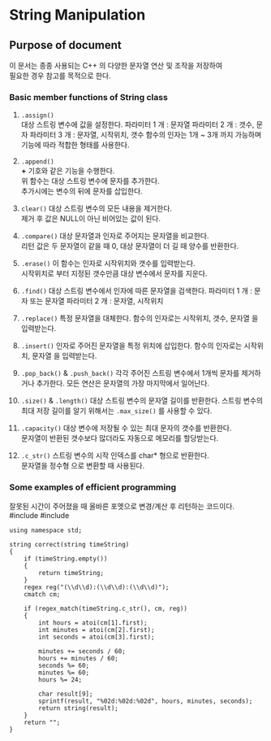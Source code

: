 # String Manipulation  

## Purpose of document  
이 문서는 종종 사용되는 C++ 의 다양한 문자열 연산 및 조작을 저장하여  
필요한 경우 참고를 목적으로 한다.

### Basic member functions of String class
1. `.assign()`  
대상 스트링 변수에 값을 설정한다.
파라미터 1 개 : 문자열
파라미터 2 개 : 갯수, 문자
파라미터 3 개 : 문자열, 시작위치, 갯수
함수의 인자는 1개 ~ 3개 까지 가능하며 기능에 따라 적합한 형태를 사용한다.  

2. `.append()`  
**+** 기호와 같은 기능을 수행한다.  
위 함수는 대상 스트링 변수에 문자를 추가한다.  
추가시에는 변수의 뒤에 문자를 삽입한다.  

3. `clear()`
대상 스트링 변수의 모든 내용을 제거한다.  
제거 후 값은 NULL이 아닌 비어있는 값이 된다.  

4. `.compare()`
대상 문자열과 인자로 주어지는 문자열을 비교한다.  
리턴 값은 두 문자열이 같을 때 0, 대상 문자열이 더 길 때 양수를 반환한다.  

5. `.erase()`
이 함수는 인자로 시작위치와 갯수를 입력받는다.  
시작위치로 부터 지정된 갯수만큼 대상 변수에서 문자를 지운다.  

6. `.find()`
대상 스트링 변수에서 인자에 따른 문자열을 검색한다.
파라미터 1 개 : 문자 또는 문자열
파라미터 2 개 : 문자열, 시작위치

7. `.replace()`
특정 문자열을 대체한다. 
함수의 인자로는 시작위치, 갯수, 문자열 을 입력받는다. 

8. `.insert()`
인자로 주어진 문자열을 특정 위치에 삽입한다. 
함수의 인자로는 시작위치, 문자열 을 입력받는다. 

9. `.pop_back()` & `.push_back()`
각각 주어진 스트링 변수에서 1개씩 문자를 제거하거나 추가한다. 
모든 연산은 문자열의 가장 마지막에서 일어난다. 

10. `.size()` & `.length()`
대상 스트링 변수의 문자열 길이를 반환한다. 
스트링 변수의 최대 저장 길이를 알기 위해서는 `.max_size()` 를 사용할 수 있다. 

11. `.capacity()`
대상 변수에 저장될 수 있는 최대 문자의 갯수를 반환한다.  
문자열이 반환된 갯수보다 많더라도 자동으로 메모리를 할당받는다.  

12. `.c_str()`
스트링 변수의 시작 인덱스를 char* 형으로 반환한다.  
문자열을 정수형 으로 변환할 때 사용된다. 

### Some examples of efficient programming
잘못된 시간이 주어졌을 때 올바른 포멧으로 변경/계산 후 리턴하는 코드이다. 
    \#include <regex>
    \#include <string>

    using namespace std;

    string correct(string timeString)
    { 
        if (timeString.empty())
        {
            return timeString;
        }
        regex reg("(\\d\\d):(\\d\\d):(\\d\\d)");
        cmatch cm;

        if (regex_match(timeString.c_str(), cm, reg)) 
        {
            int hours = atoi(cm[1].first);
            int minutes = atoi(cm[2].first);
            int seconds = atoi(cm[3].first);

            minutes += seconds / 60;
            hours += minutes / 60;
            seconds %= 60;
            minutes %= 60;
            hours %= 24; 

            char result[9];    
            sprintf(result, "%02d:%02d:%02d", hours, minutes, seconds);
            return string(result);
        }
        return "";
    }

